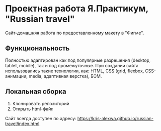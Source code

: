 # Проектная работа Я.Практикум, "Russian travel"

Сайт-домашняя работа по предоставленному макету в "Фигме".

## Функциональность
Полностью адаптирован как под популярные разрешения (desktop, tablet, mobile), так и под промежуточные.
При создании сайта использовались такие технологии, как: HTML, CSS (grid, flexbox, CSS-анимации, media, адаптивная верстка), БЭМ.

## Локальная сборка
1. Клонировать репозиторий
2. Открыть html-файл

Сайт всегда доступен по адресу: https://kris-alexwa.github.io/russian-travel/index.html

